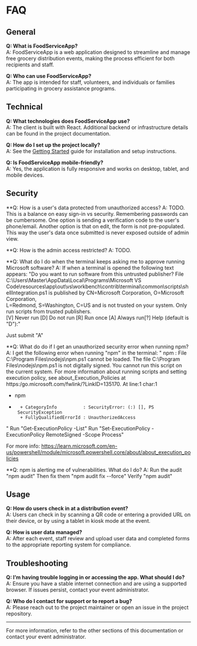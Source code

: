 # FAQ

## General

**Q: What is FoodServiceApp?**  
A: FoodServiceApp is a web application designed to streamline and manage free grocery distribution events, making the process efficient for both recipients and staff.

**Q: Who can use FoodServiceApp?**  
A: The app is intended for staff, volunteers, and individuals or families participating in grocery assistance programs.

## Technical

**Q: What technologies does FoodServiceApp use?**  
A: The client is built with React. Additional backend or infrastructure details can be found in the project documentation.

**Q: How do I set up the project locally?**  
A: See the [Getting Started](getting-started.md) guide for installation and setup instructions.

**Q: Is FoodServiceApp mobile-friendly?**  
A: Yes, the application is fully responsive and works on desktop, tablet, and mobile devices.

## Security

**Q: How is a user's data protected from unauthorized access?
A: TODO.  This is a balance on easy sign-in vs security.  Remembering passwords can be cumbersome.  One option is sending a verification code to the user's phone/email.  Another option is that on edit, the form is not pre-populated.  This way the user's data once submitted is never exposed outside of admin view.

**Q: How is the admin access restricted?
A: TODO.  

**Q: What do I do when the terminal keeps asking me to approve running Microsoft software?
A: If when a terminal is opened the following text appears:
"Do you want to run software from this untrusted 
publisher?
File C:\Users\Master\AppData\Local\Programs\Microsoft VS Code\resources\app\out\vs\workbench\contrib\terminal\common\scripts\shellIntegration.ps1 is published by
CN=Microsoft Corporation, O=Microsoft Corporation,       
L=Redmond, S=Washington, C=US and is not trusted on your 
 system. Only run scripts from trusted publishers.       
[V] Never run  [D] Do not run  [R] Run once
[A] Always run[?] Help (default is "D"):"

Just submit "A"

**Q: What do do if I get an unauthorized security error when running npm?
A: I get the following error when running "npm" in the terminal:
"
npm : File C:\Program Files\nodejs\npm.ps1 cannot be loaded. The file C:\Program Files\nodejs\npm.ps1 is not digitally signed. You cannot run this script on the 
current system. For more information about running scripts and setting execution policy, see about_Execution_Policies at
https:/go.microsoft.com/fwlink/?LinkID=135170.
At line:1 char:1
+ npm
+ ~~~
    + CategoryInfo          : SecurityError: (:) [], PS  
   SecurityException
    + FullyQualifiedErrorId : UnauthorizedAccess
"
Run "Get-ExecutionPolicy -List"
Run "Set-ExecutionPolicy -ExecutionPolicy RemoteSigned -Scope Process"

For more info: https://learn.microsoft.com/en-us/powershell/module/microsoft.powershell.core/about/about_execution_policies

**Q: npm is alerting me of vulnerabilities.  What do I do?
A: Run the audit "npm audit"
Then fix them "npm audit fix --force"
Verify "npm audit"

## Usage

**Q: How do users check in at a distribution event?**  
A: Users can check in by scanning a QR code or entering a provided URL on their device, or by using a tablet in kiosk mode at the event.

**Q: How is user data managed?**  
A: After each event, staff review and upload user data and completed forms to the appropriate reporting system for compliance.

## Troubleshooting

**Q: I’m having trouble logging in or accessing the app. What should I do?**  
A: Ensure you have a stable internet connection and are using a supported browser. If issues persist, contact your event administrator.

**Q: Who do I contact for support or to report a bug?**  
A: Please reach out to the project maintainer or open an issue in the project repository.

---

For more information, refer to the other sections of this documentation or contact your event administrator.

